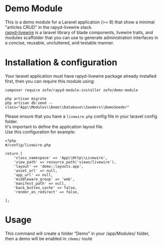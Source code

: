 # Demo Module

This is a demo module for a Laravel application (>= 8) that show a minimal "articles CRUD" in the rapyd-livewire stack.  
[rapyd-livewire](https://github.com/zofe/rapyd-livewire) is a laravel library of blade components, livewire traits, and modules scaffolder that you can use to generate administration interfaces in a concise, reusable, uncluttered, and testable manner.


# Installation & configuration 

Your laravel application must have rapyd-livewire package already installed first, then you can require this module using: 
```
composer require zofe/rapyd-module-installer zofe/demo-module

php artisan migrate 
php artisan db:seed --class="App\\Modules\\Demo\\Database\\Seeders\\DemoSeeder"
```

Please ensure that you have a `livewire.php` config file in your laravel config folder.  
It's important to define the application layout file.  
Use this configuration for example:
```
<?php
#/config/livewire.php

return [
    'class_namespace' => 'App\\Http\\Livewire',
    'view_path' => resource_path('views/livewire'),
    'layout' => 'demo::layouts.app',
    'asset_url' => null,
    'app_url' => null,
    'middleware_group' => 'web',
    'manifest_path' => null,
    'back_button_cache' => false,
    'render_on_redirect' => false,

];
```

# Usage
This command will create a folder "Demo" in your /app/Modules/ folder, then a demo will be enabled in `/demo/` route

